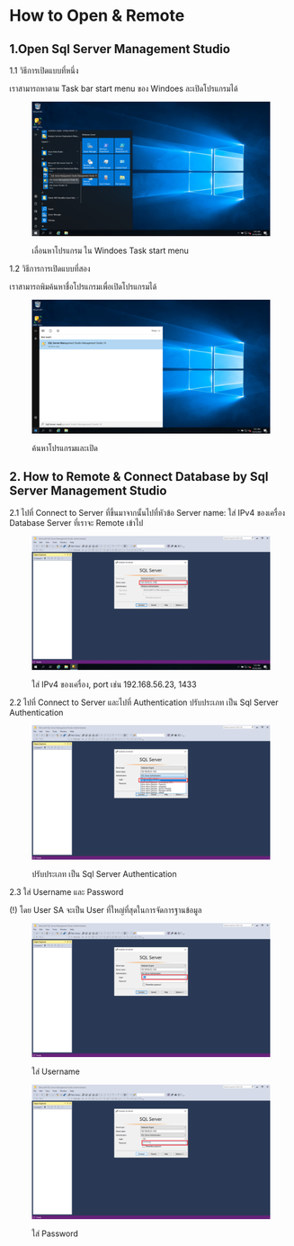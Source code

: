 # How to Open & Remote

## 1.Open Sql Server Management Studio

1.1 วิธีการเปิดแบบที่หนึ่ง

เราสามารถหาตาม Task bar start menu ของ Windoes ละเปิดโปรแกรมได้

<figure><img src="../../../../../.gitbook/assets/Screenshot (6) (1).png" alt=""><figcaption><p>เลื่อนหาโปรแกรม ใน Windoes Task start menu</p></figcaption></figure>



1.2 วิธีการการเปิดแบบที่สอง

เราสามารถพิมค้นหาชื่อโปรแกรมเพื่อเปิดโปรแกรมได้

<figure><img src="../../../../../.gitbook/assets/Screenshot (7).png" alt=""><figcaption><p>ค้นหาโปรแกรมและเปิด</p></figcaption></figure>

## 2. How to Remote & Connect Database by Sql Server Management Studio

2.1 ไปที่ Connect to Server ที่ขึ้นมาจากนั้นไปที่หัวข้อ Server name: ใส่ IPv4 ของเครื่อง Database Server ที่เราจะ Remote เข้าไป

<figure><img src="../../../../../.gitbook/assets/Screenshot (22).png" alt=""><figcaption><p>ใส่ IPv4 ของเครื่อง, port เช่น 192.168.56.23, 1433</p></figcaption></figure>

2.2 ไปที่ Connect to Server และไปที่ Authentication ปรับประเภท เป็น Sql Server Authentication

<figure><img src="../../../../../.gitbook/assets/Screenshot (17).png" alt=""><figcaption><p>ปรับประเภท เป็น Sql Server Authentication</p></figcaption></figure>

2.3 ใส่ Username และ Password

(!) โดย User SA จะเป็น User ที่ใหญ่ที่สุดในการจัดการฐานข้อมูล

<div>

<figure><img src="../../../../../.gitbook/assets/Screenshot (18).png" alt=""><figcaption><p>ใส่ Username</p></figcaption></figure>

 

<figure><img src="../../../../../.gitbook/assets/Screenshot (20) (1).png" alt=""><figcaption><p>ใส่ Password</p></figcaption></figure>

</div>

